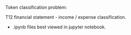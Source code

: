 Token classification problem:

T12 financial statement - income / expense classification. 

* .ipynb files best viewed in jupyter notebook. 
